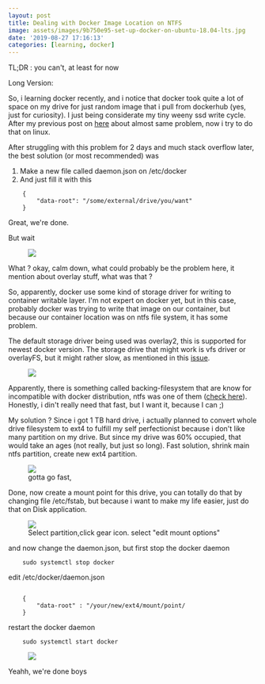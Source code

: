 ```yaml
---
layout: post
title: Dealing with Docker Image Location on NTFS
image: assets/images/9b750e95-set-up-docker-on-ubuntu-18.04-lts.jpg
date: '2019-08-27 17:16:13'
categories: [learning, docker]
---
```


TL;DR : you can't, at least for now

Long Version:

So, i learning docker recently, and i notice that docker took quite a lot of space on my drive for just random image that i pull from dockerhub (yes, just for curiosity). I just being considerate my tiny weeny ssd write cycle. After my previous post on [here](https://blog.luqmansen.me/my-first-docker-run/) about almost same problem, now i try to do that on linux.

After struggling with this problem for 2 days and much stack overflow later, the best solution (or most recommended) was

1. Make a new file called daemon.json on /etc/docker
2. And just fill it with this 

~~~.language-json
    {
        "data-root": "/some/external/drive/you/want"
    }
~~~


Great, we're done.

But wait

<!--kg-card-begin: image--><figure class="kg-card kg-image-card"><img src="https://res-4.cloudinary.com/hmfrvrfdc/image/upload/q_auto/v1/ghost-blog-images/Screenshot-at-2019-08-27-23-41-32.png" class="kg-image"></figure><!--kg-card-end: image-->

What ? okay, calm down, what could probably be the problem here, it mention about overlay stuff, what was that ?

So, apparently, docker use some kind of storage driver for writing to container writable layer. I'm not expert on docker yet, but in this case, probably docker was trying to write that image on our container, but because our container location was on ntfs file system, it has some problem.

The default storage driver being used was overlay2, this is supported for newest docker version. The storage drive that might work is vfs driver or overlayFS, but it might rather slow, as mentioned in this [issue](https://github.com/moby/moby/issues/23930).

<!--kg-card-begin: image--><figure class="kg-card kg-image-card"><img src="https://res-3.cloudinary.com/hmfrvrfdc/image/upload/q_auto/v1/ghost-blog-images/Screenshot-at-2019-08-27-23-52-31.png" class="kg-image"></figure><!--kg-card-end: image-->

Apparently, there is something called backing-filesystem that are know for incompatible with docker distribution, ntfs was one of them ([check here](https://github.com/moby/moby/issues/25328)). Honestly, i din't really need that fast, but I want it, because I can ;)

My solution ? Since i got 1 TB hard drive, i actually planned to convert whole drive filesystem to ext4 to fulfill my self perfectionist because i don't like many partition on my drive. But since my drive was 60% occupied, that would take an ages (not really, but just so long). Fast solution, shrink main ntfs partition, create new ext4 partition.

<!--kg-card-begin: image--><figure class="kg-card kg-image-card kg-card-hascaption"><img src="https://res-4.cloudinary.com/hmfrvrfdc/image/upload/q_auto/v1/ghost-blog-images/Screenshot-at-2019-08-27-23-59-08.png" class="kg-image"><figcaption>gotta go fast, </figcaption></figure><!--kg-card-end: image-->

Done, now create a mount point for this drive, you can totally do that by changing file /etc/fstab, but because i want to make my life easier, just do that on Disk application.

<!--kg-card-begin: image--><figure class="kg-card kg-image-card kg-card-hascaption"><img src="https://res-5.cloudinary.com/hmfrvrfdc/image/upload/q_auto/v1/ghost-blog-images/Screenshot-at-2019-08-28-00-02-12.png" class="kg-image"><figcaption>Select partition,click gear icon. select "edit mount options"</figcaption></figure><!--kg-card-end: image-->

and now change the daemon.json, but first stop the docker daemon


~~~.language-bash
    sudo systemctl stop docker
~~~


edit /etc/docker/daemon.json

~~~.language-json

    {
        "data-root" : "/your/new/ext4/mount/point/
    }

~~~

restart the docker daemon


~~~.language-bash
    sudo systemctl start docker
~~~
<!--kg-card-begin: image--><figure class="kg-card kg-image-card"><img src="https://res-5.cloudinary.com/hmfrvrfdc/image/upload/q_auto/v1/ghost-blog-images/Screenshot-at-2019-08-28-00-15-15.png" class="kg-image"></figure><!--kg-card-end: image-->

Yeahh, we're done boys

